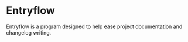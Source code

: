 # Entryflow
Entryflow is a program designed to help ease project documentation and changelog writing.
